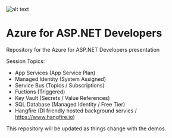 ![alt text](http://lozanotek.com/images/logo.gif "Created by Lozanotek, Inc.")
# Azure for ASP.NET Developers
Repository for the Azure for ASP.NET Developers presentation

Session Topics:
* App Services (App Service Plan)
* Managed Identity (System Assigned)
* Service Bus (Topics / Subscriptions)
* Fuctions (Triggered)
* Key Vault (Secrets / Value References)
* SQL Database (Managed Identity / Free Tier)
* Hangfire (DI friendly hosted background servies / https://www.hangfire.io)


This repository will be updated as things change with the demos.
